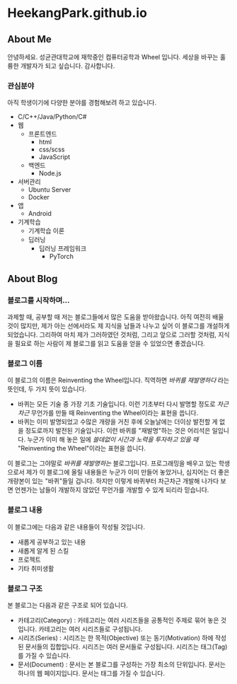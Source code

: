 # HeekangPark.github.io

## About Me

안녕하세요. 성균관대학교에 재학중인 컴퓨터공학과 Wheel 입니다. 세상을 바꾸는 훌륭한 개발자가 되고 싶습니다. 감사합니다.

### 관심분야

아직 학생이기에 다양한 분야를 경험해보려 하고 있습니다.

- C/C++/Java/Python/C#
- 웹
    - 프론트엔드
        - html
        - css/scss
        - JavaScript
    - 백엔드
        - Node.js
- 서버관리
    - Ubuntu Server
    - Docker
- 앱
    - Android
- 기계학습
    - 기계학습 이론
    - 딥러닝
        - 딥러닝 프레임워크
            - PyTorch

## About Blog

### 블로그를 시작하며...
과제할 때, 공부할 때 저는 블로그들에서 많은 도움을 받아왔습니다. 아직 여전히 배울 것이 많지만, 제가 아는 선에서라도 제 지식을 남들과 나누고 싶어 이 블로그를 개설하게 되었습니다. 그리하여 마치 제가 그러하였던 것처럼, 그리고 앞으로 그러할 것처럼, 지식을 필요로 하는 사람이 제 블로그를 읽고 도움을 얻을 수 있었으면 좋겠습니다.

### 블로그 이름

이 블로그의 이름은 Reinventing the Wheel입니다. 직역하면 _바퀴를 재발명하다_ 라는 뜻인데, 두 가지 뜻이 있습니다.

- 바퀴는 모든 기술 중 가장 기초 기술입니다. 이런 기초부터 다시 발명할 정도로 _차근차근_ 무언가를 만들 때 Reinventing the Wheel이라는 표현을 씁니다.
- 바퀴는 이미 발명되었고 수많은 개량을 거친 후에 오늘날에는 더이상 발전할 게 없을 정도로까지 발전된 기술입니다. 이런 바퀴를 "재발명"하는 것은 어리석은 일입니다. 누군가 이미 해 놓은 일에 _쓸데없이 시간과 노력을 투자하고 있을 때_  "Reinventing the Wheel"이라는 표현을 씁니다.

이 블로그는 그야말로 _바퀴를 재발명하는_ 블로그입니다. 프로그래밍을 배우고 있는 학생으로서 제가 이 블로그에 올릴 내용들은 누군가 이미 만들어 놓았거나, 심지어는 더 좋은 개량본이 있는 "바퀴"들일 겁니다. 하지만 이렇게 바퀴부터 차근차근 개발해 나가다 보면 언젠가는 남들이 개발하지 않았던 무언가를 개발할 수 있게 되리라 믿습니다.

### 블로그 내용

이 블로그에는 다음과 같은 내용들이 작성될 것입니다.

- 새롭게 공부하고 있는 내용
- 새롭게 알게 된 스킬
- 프로젝트
- 기타 취미생활

### 블로그 구조

본 블로그는 다음과 같은 구조로 되어 있습니다.

- 카테고리(Category) : 카테고리는 여러 시리즈들을 공통적인 주제로 묶어 놓은 것입니다. 카테고리는 여러 시리즈들로 구성됩니다.
- 시리즈(Series) : 시리즈는 한 목적(Objective) 또는 동기(Motivation) 하에 작성된 문서들의 집합입니다. 시리즈는 여러 문서들로 구성됩니다. 시리즈는 태그(Tag)를 가질 수 있습니다.
- 문서(Document) : 문서는 본 블로그를 구성하는 가장 최소의 단위입니다. 문서는 하나의 웹 페이지입니다. 문서는 태그를 가질 수 있습니다.